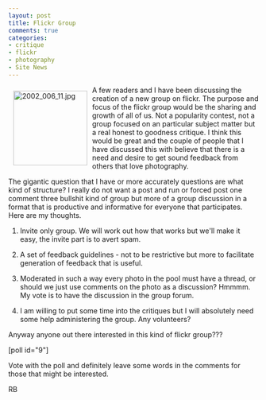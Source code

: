 ```yaml
---
layout: post
title: Flickr Group
comments: true
categories:
- critique
- flickr
- photography
- Site News
---
```

<a rel="lightbox" href="/wp-content/uploads/2009/07/2002_006_11.jpg"><img title="2002_006_11.jpg" src="/wp-content/uploads/2009/07/.thumbs/.2002_006_11.jpg" border="0" alt="2002_006_11.jpg" hspace="10" vspace="10" width="149" height="150" align="left" /></a>A few readers and I have been discussing the creation of a new group on flickr. The purpose and focus of the flickr group would be the sharing and growth of all of us. Not a popularity contest, not a group focused on an particular subject matter but a real honest to goodness critique. I think this would be great and the couple of people that I have discussed this with believe that there is a need and desire to get sound feedback from others that love photography.

The gigantic question that I have or more accurately questions are what kind of structure? I really do not want a post and run or forced post one comment three bullshit kind of group but more of a group discussion in a format that is productive and informative for everyone that participates. Here are my thoughts.

1) Invite only group. We will work out how that works but we'll make it easy, the invite part is to avert spam.

2) A set of feedback guidelines - not to be restrictive but more to facilitate generation of feedback that is useful.

3) Moderated in such a way every photo in the pool must have a thread, or should we just use comments on the photo as a discussion? Hmmmm. My vote is to have the discussion in the group forum.

4) I am willing to put some time into the critiques but I will absolutely need some help administering the group. Any volunteers?

Anyway anyone out there interested in this kind of flickr group???

[poll id="9"]

Vote with the poll and definitely leave some words in the comments for those that might be interested.

RB